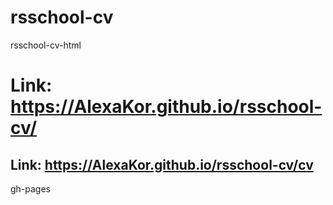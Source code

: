# rsschool-cv
 rsschool-cv-html
# Link: https://AlexaKor.github.io/rsschool-cv/

## Link: <https://AlexaKor.github.io/rsschool-cv/cv>
 gh-pages
